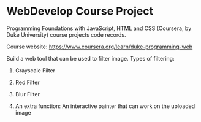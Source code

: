 # WebDevelop Course Project

Programming Foundations with JavaScript, HTML and CSS (Coursera, by Duke University) course projects code records. 

Course website: https://www.coursera.org/learn/duke-programming-web

Build a web tool that can be used to filter image. Types of filtering:

1. Grayscale Filter
 
2. Red Filter

3. Blur Filter 

4. An extra function: An interactive painter that can work on the uploaded image


